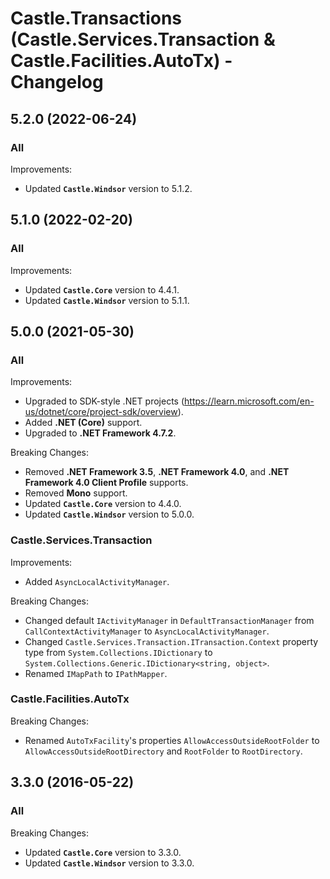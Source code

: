 # Castle.Transactions (Castle.Services.Transaction &amp; Castle.Facilities.AutoTx) - Changelog


## 5.2.0 (2022-06-24)

### All

Improvements:
- Updated **`Castle.Windsor`** version to 5.1.2.


## 5.1.0 (2022-02-20)

### All

Improvements:
- Updated **`Castle.Core`** version to 4.4.1.
- Updated **`Castle.Windsor`** version to 5.1.1.


## 5.0.0 (2021-05-30)

### All

Improvements:
- Upgraded to SDK-style .NET projects
  (https://learn.microsoft.com/en-us/dotnet/core/project-sdk/overview).
- Added **.NET (Core)** support.
- Upgraded to **.NET Framework 4.7.2**.

Breaking Changes:
- Removed **.NET Framework 3.5**, **.NET Framework 4.0**, and **.NET Framework 4.0 Client Profile** supports.
- Removed **Mono** support.
- Updated **`Castle.Core`** version to 4.4.0.
- Updated **`Castle.Windsor`** version to 5.0.0.

### Castle.Services.Transaction

Improvements:
- Added ```AsyncLocalActivityManager```.

Breaking Changes:
- Changed default ```IActivityManager``` in ```DefaultTransactionManager``` from ```CallContextActivityManager``` to ```AsyncLocalActivityManager```.
- Changed ```Castle.Services.Transaction.ITransaction.Context``` property type from ```System.Collections.IDictionary``` to ```System.Collections.Generic.IDictionary<string, object>```.
- Renamed ```IMapPath``` to ```IPathMapper```.

### Castle.Facilities.AutoTx

Breaking Changes:
- Renamed ```AutoTxFacility```'s properties ```AllowAccessOutsideRootFolder``` to ```AllowAccessOutsideRootDirectory``` and ```RootFolder``` to ```RootDirectory```.


## 3.3.0 (2016-05-22)

### All

Breaking Changes:
- Updated **`Castle.Core`** version to 3.3.0.
- Updated **`Castle.Windsor`** version to 3.3.0.
